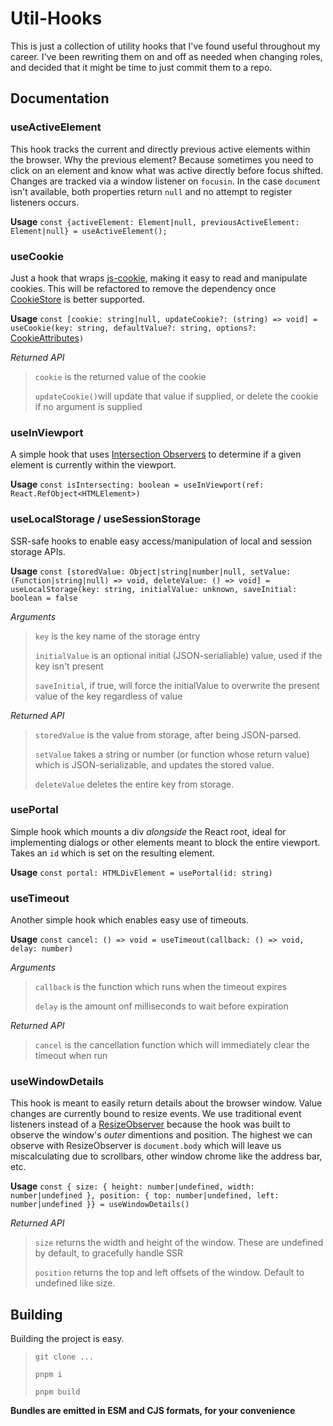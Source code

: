 # Util-Hooks
This is just a collection of utility hooks that I've found useful throughout my career. I've been rewriting them on and off as needed when changing roles, and decided that it might be time to just commit them to a repo.

## Documentation

### useActiveElement
This hook tracks the current and directly previous active elements within the browser. Why the previous element? Because sometimes you need to click on an element and know what was active directly before focus shifted. Changes are tracked via a window listener on `focusin`. In the case `document` isn't available, both properties return `null` and no attempt to register listeners occurs.

**Usage**
`const {activeElement: Element|null, previousActiveElement: Element|null} = useActiveElement();`

### useCookie
Just a hook that wraps [js-cookie](https://github.com/js-cookie/js-cookie), making it easy to read and manipulate cookies. This will be refactored to remove the dependency once [CookieStore](https://developer.mozilla.org/en-US/docs/Web/API/CookieStore) is better supported.

**Usage**
`const [cookie: string|null, updateCookie?: (string) => void] = useCookie(key: string, defaultValue?: string, options?: `[CookieAttributes](https://github.com/DefinitelyTyped/DefinitelyTyped/blob/master/types/js-cookie/index.d.ts)`)`

*Returned API*
>`cookie` is the returned value of the cookie
>
>`updateCookie()`will update that value if supplied, or delete the cookie if no argument is supplied 

### useInViewport
A simple hook that uses [Intersection Observers](https://developer.mozilla.org/en-US/docs/Web/API/Intersection_Observer_API) to determine if a given element is currently within the viewport.

**Usage**
`const isIntersecting: boolean = useInViewport(ref: React.RefObject<HTMLElement>)`

### useLocalStorage / useSessionStorage
SSR-safe hooks to enable easy access/manipulation of local and session storage APIs.

**Usage**
`const [storedValue: Object|string|number|null, setValue: (Function|string|null) => void, deleteValue: () => void] = useLocalStorage(key: string, initialValue: unknown, saveInitial: boolean = false`

*Arguments*
>`key` is the key name of the storage entry
>
>`initialValue` is an optional initial (JSON-serialiable) value, used if the key isn't present
>
>`saveInitial`, if true, will force the initialValue to overwrite the present value of the key regardless of value

*Returned API*
>`storedValue` is the value from storage, after being JSON-parsed.
>
>`setValue` takes a string or number (or function whose return value) which is JSON-serializable, and updates the stored value.
>
>`deleteValue` deletes the entire key from storage.

### usePortal
Simple hook which mounts a div *alongside* the React root, ideal for implementing dialogs or other elements meant to block the entire viewport. Takes an `id` which is set on the resulting element.

**Usage**
`const portal: HTMLDivElement = usePortal(id: string)`

### useTimeout
Another simple hook which enables easy use of timeouts.

**Usage**
`const cancel: () => void = useTimeout(callback: () => void, delay: number)`

*Arguments*
>`callback` is the function which runs when the timeout expires
>
>`delay` is the amount onf milliseconds to wait before expiration

*Returned API*
>`cancel` is the cancellation function which will immediately clear the timeout when run

### useWindowDetails
This hook is meant to easily return details about the browser window. Value changes are currently bound to resize events. We use traditional event listeners instead of a [ResizeObserver](https://developer.mozilla.org/en-US/docs/Web/API/ResizeObserver) because the hook was built to observe the window's *outer* dimentions and position. The highest we can observe with ResizeObserver is `document.body` which will leave us miscalculating due to scrollbars, other window chrome like the address bar, etc.

**Usage**
`const { size: { height: number|undefined, width: number|undefined }, position: { top: number|undefined, left: number|undefined }} = useWindowDetails()`

*Returned API*
>`size` returns the width and height of the window. These are undefined by default, to gracefully handle SSR
>
>`position` returns the top and left offsets of the window. Default to undefined like size.

## Building
Building the project is easy.

>`git clone ...`
>
>`pnpm i`
>
>`pnpm build`

**Bundles are emitted in ESM and CJS formats, for your convenience**
